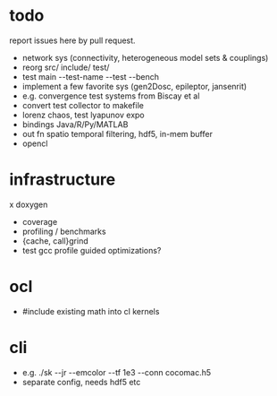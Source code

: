 # todo

report issues here by pull request.

- network sys (connectivity, heterogeneous model sets & couplings)
- reorg src/ include/ test/
- test main --test-name --test --bench 
- implement a few favorite sys (gen2Dosc, epileptor, jansenrit)
- e.g. convergence test systems from Biscay et al
- convert test collector to makefile
- lorenz chaos, test lyapunov expo 
- bindings Java/R/Py/MATLAB
- out fn spatio temporal filtering, hdf5, in-mem buffer
- opencl

# infrastructure

x doxygen
- coverage
- profiling / benchmarks
- {cache, call}grind
- test gcc profile guided optimizations?

# ocl

- #include existing math into cl kernels

# cli

- e.g. ./sk --jr --emcolor --tf 1e3 --conn cocomac.h5
- separate config, needs hdf5 etc
